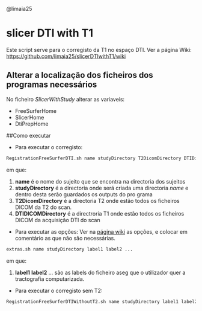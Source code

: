 @limaia25

# slicer DTI with T1

Este script serve para o corregisto da T1 no espaço DTI. Ver a página Wiki:
https://github.com/limaia25/slicerDTIwithT1/wiki

## Alterar a localização dos ficheiros dos programas necessários
No ficheiro *SlicerWithStudy* alterar as variaveis:
* FreeSurferHome
* SlicerHome
* DtiPrepHome

##Como executar
* Para executar o corregisto:
```bash
RegistrationFreeSurferDTI.sh name studyDirectory T2DicomDirectory DTIDicomDirectory
```
em que:
  1.  **name** é o nome do sujeito que se encontra na directoria dos sujeitos
  2.  **studyDirectory** é a directoria onde será criada uma directoria *name* e dentro desta serão guardados os outputs do pro grama
  3.  **T2DicomDirectory** é a directoria T2 onde estão todos os ficheiros DICOM da T2 do scan.
  4.  **DTIDICOMDirectory** é a directroria T1 onde estão todos os ficheiros DICOM da acquisição DTI do scan

* Para executar as opções:
Ver na [página wiki](https://github.com/limaia25/slicerDTIwithT1/wiki) as opções, e colocar em comentário as que não são necessárias.
```bash
extras.sh name studyDirectory label1 label2 ...
```
em que:
  1.  **label1** **label2** ... são as labels do ficheiro aseg que o utilizador quer a tractografia computarizada.
  
* Para executar o corregisto sem T2:
```bash
RegistrationFreeSurferDTIWithoutT2.sh name studyDirectory label1 label2 ...
```
